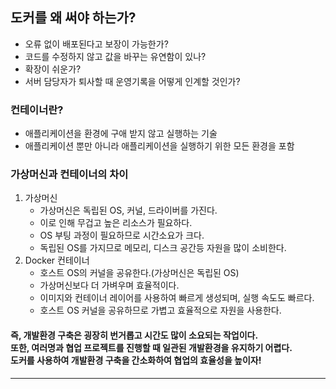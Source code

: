 ## 도커를 왜 써야 하는가?
- 오류 없이 배포된다고 보장이 가능한가?
- 코드를 수정하지 않고 값을 바꾸는 유연함이 있나?
- 확장이 쉬운가?
- 서버 담당자가 퇴사할 때 운영기록을 어떻게 인계할 것인가?

### 컨테이너란?
- 애플리케이션을 환경에 구애 받지 않고 실행하는 기술
- 애플리케이션 뿐만 아니라 애플리케이션을 실행하기 위한 모든 환경을 포함

### 가상머신과 컨테이너의 차이
1. 가상머신
    - 가상머신은 독립된 OS, 커널, 드라이버를 가진다.
    - 이로 인해 무겁고 높은 리소스가 필요하다.
    - OS 부팅 과정이 필요하므로 시간소요가 크다.
    - 독립된 OS를 가지므로 메모리, 디스크 공간등 자원을 많이 소비한다.
2. Docker 컨테이너
    - 호스트 OS의 커널을 공유한다.(가상머신은 독립된 OS)
    - 가상머신보다 더 가벼우며 효율적이다.
    - 이미지와 컨테이너 레이어를 사용하여 빠르게 생성되며, 실행 속도도 빠르다.
    - 호스트 OS 커널을 공유하므로 가볍고 효율적으로 자원을 사용한다.


#### 즉, 개발환경 구축은 굉장히 번거롭고 시간도 많이 소요되는 작업이다. <br> 또한, 여러명과 협업 프로젝트를 진행할 때 일관된 개발환경을 유지하기 어렵다. <br> 도커를 사용하여 개발환경 구축을 간소화하여 협업의 효율성을 높이자!

---
